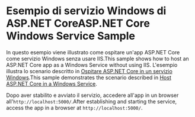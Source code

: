 # <a name="aspnet-core-windows-service-sample"></a><span data-ttu-id="024ae-101">Esempio di servizio Windows di ASP.NET Core</span><span class="sxs-lookup"><span data-stu-id="024ae-101">ASP.NET Core Windows Service Sample</span></span>

<span data-ttu-id="024ae-102">In questo esempio viene illustrato come ospitare un'app ASP.NET Core come servizio Windows senza usare IIS.</span><span class="sxs-lookup"><span data-stu-id="024ae-102">This sample shows how to host an ASP.NET Core app as a Windows Service without using IIS.</span></span> <span data-ttu-id="024ae-103">L'esempio illustra lo scenario descritto in [Ospitare ASP.NET Core in un servizio Windows](https://docs.microsoft.com/aspnet/core/host-and-deploy/windows-service).</span><span class="sxs-lookup"><span data-stu-id="024ae-103">This sample demonstrates the scenario described in [Host ASP.NET Core in a Windows Service](https://docs.microsoft.com/aspnet/core/host-and-deploy/windows-service).</span></span>

<span data-ttu-id="024ae-104">Dopo aver stabilito e avviato il servizio, accedere all'app in un browser all'`http://localhost:5000/`.</span><span class="sxs-lookup"><span data-stu-id="024ae-104">After establishing and starting the service, access the app in a browser at `http://localhost:5000/`.</span></span>
